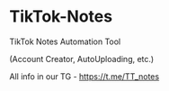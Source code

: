 # TikTok-Notes
TikTok Notes Automation Tool

(Account Creator, AutoUploading, etc.)

All info in our TG - https://t.me/TT_notes
